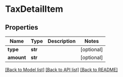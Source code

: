 # TaxDetailItem

## Properties
Name | Type | Description | Notes
------------ | ------------- | ------------- | -------------
**type** | **str** |  | [optional] 
**amount** | **str** |  | [optional] 

[[Back to Model list]](../README.md#documentation-for-models) [[Back to API list]](../README.md#documentation-for-api-endpoints) [[Back to README]](../README.md)


